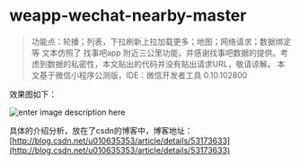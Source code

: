 # weapp-wechat-nearby-master

> 功能点：轮播；列表，下拉刷新上拉加载更多；地图；网络请求；数据绑定等
> 文本仿照了 找事吧app 附近三公里功能，并感谢找事吧数据的提供。考虑到数据的私密性，本文贴出的代码并没有贴出请求URL，敬请谅解。
> 本文基于微信小程序公测版，IDE：微信开发者工具 0.10.102800

效果图如下：

![enter image description here](http://img.blog.csdn.net/20161115163622331)

具体的介绍分析，放在了csdn的博客中，博客地址：[http://blog.csdn.net/u010635353/article/details/53173633](http://blog.csdn.net/u010635353/article/details/53173633)
